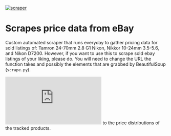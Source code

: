 [![scraper](https://github.com/kobesar/ebaytracker/actions/workflows/scrape.yml/badge.svg)](https://github.com/kobesar/ebaytracker/actions/workflows/scrape.yml)

# Scrapes price data from eBay

Custom automated scraper that runs everyday to gather pricing data for sold listings of: Tamron 24-70mm 2.8 G1 Nikon, Nikkor 10-24mm 3.5-5.6, and Nikon D7200. However, if you want to use this to scrape sold ebay listings of your liking, please do. You will need to change the URL the function takes and possibly the elements that are grabbed by BeautifulSoup (`scrape.py`).

![Link](https://kobesar.github.io/dashboards/ebaydash/index.html) to the price distributions of the tracked products.
